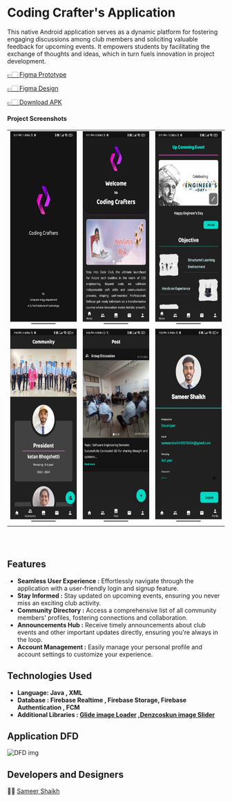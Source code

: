 
# Coding Crafter's Application

This native Android application serves as a dynamic platform for fostering engaging discussions among club members and soliciting valuable feedback for upcoming events. It empowers students by facilitating the exchange of thoughts and ideas, which in turn fuels innovation in project development.

[👉🏻 Figma Prototype](https://lnkd.in/gBCWEchX)

[👉🏻 Figma Design](https://www.figma.com/file/tUhDIMuZXwQflFZeUBunrj/Code-Club-APP?type=design&node-id=0%3A1&mode=design&t=k0zKieJSHMTMGSVm-1)

[👉🏻 Download APK](https://firebasestorage.googleapis.com/v0/b/codingcrafters-fac21.appspot.com/o/dash%2Fapp-release.apk?alt=media&token=fac46048-6bb3-4745-bf5b-91e741ab1217)

#### Project Screenshots

<table>

  <tr>
   <td><img src="./screenshorts/splashsc.jpeg" height=450></td>
     <td><img src="./screenshorts/dashboard.jpeg" height=450></td>
   <td><img src="./screenshorts/dashboard1.jpeg" height=450></td>
  </tr>

  <tr>
   <td><img src="./screenshorts/community.jpeg" height=450></td>
     <td><img src="./screenshorts/post.jpeg" height=450></td>
   <td><img src="./screenshorts/profile.jpeg" height=450></td>
  </tr>

</table>

## 
<br/>

## Features
* **Seamless User Experience :** Effortlessly navigate through the application with a user-friendly login and signup feature.
* **Stay Informed :**  Stay updated on upcoming events, ensuring you never miss an exciting club activity.
* **Community Directory :**  Access a comprehensive list of all community members' profiles, fostering connections and collaboration.
* **Announcements Hub :**  Receive timely announcements about club events and other important updates directly, ensuring you're always in the loop.
* **Account Management :**   Easily manage your personal profile and account settings to customize your experience.
## Technologies Used 

- **Language: Java , XML** 
- **Database : Firebase Realtime , Firebase Storage, Firebase Authentication , FCM**
- **Additional Libraries :  [Glide image Loader](https://https://github.com/bumptech/glide) ,[Denzcoskun image Slider](https://github.com/denzcoskun/ImageSlideshow)**

## Application DFD


![DFD img](https://firebasestorage.googleapis.com/v0/b/codingcrafters-fac21.appspot.com/o/raw%2FFlowchart%20(1).png?alt=media&token=c2e13053-e1d5-4580-b7f5-721b8af56acc)
## Developers and Designers

 🧑‍💻 [Sameer Shaikh](https://github.com/Sameer377)
